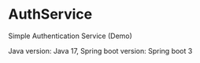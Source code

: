 # AuthService
 Simple Authentication Service (Demo)

Java version: Java 17,
Spring boot version: Spring boot 3
